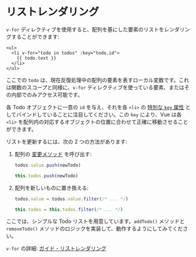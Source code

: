 # リストレンダリング

`v-for` ディレクティブを使用すると、配列を基にした要素のリストをレンダリングすることができます:

```vue-html
<ul>
  <li v-for="todo in todos" :key="todo.id">
    {{ todo.text }}
  </li>
</ul>
```

ここでの `todo` は、現在反復処理中の配列の要素を表すローカル変数です。これは関数のスコープと同様に、`v-for` ディレクティブを使っている要素、またはその内部でのみアクセス可能です。

各 Todo オブジェクトに一意の `id` を与え、それを各 `<li>` の <a target="_blank" href="/api/built-in-special-attributes.html#key">特別な `key` 属性</a> としてバインドしていることに注目してください。この `key` により、Vue は各 `<li>` を配列内の対応するオブジェクトの位置に合わせて正確に移動させることができます。

リストを更新するには、次の 2 つの方法があります:

1. 配列の [変更メソッド](https://stackoverflow.com/questions/9009879/which-javascript-array-functions-are-mutating) を呼び出す:

   <div class="composition-api">

   ```js
   todos.value.push(newTodo)
   ```

     </div>
     <div class="options-api">

   ```js
   this.todos.push(newTodo)
   ```

   </div>

2. 配列を新しいものに置き換える:

   <div class="composition-api">

   ```js
   todos.value = todos.value.filter(/* ... */)
   ```

     </div>
     <div class="options-api">

   ```js
   this.todos = this.todos.filter(/* ... */)
   ```

   </div>

ここでは、シンプルな Todo リストを用意しています。`addTodo()` メソッドと `removeTodo()` メソッドのロジックを実装して、動作するようにしてみてください。

`v-for` の詳細: <a target="_blank" href="/guide/essentials/list.html">ガイド - リストレンダリング</a>
